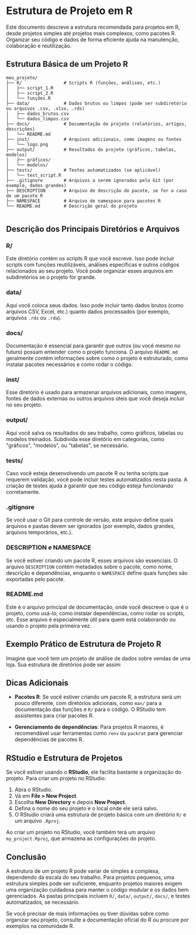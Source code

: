 # Estrutura de Projeto em R

Este documento descreve a estrutura recomendada para projetos em R, desde projetos simples até projetos mais complexos, como pacotes R. Organizar seu código e dados de forma eficiente ajuda na manutenção, colaboração e reutilização.

## Estrutura Básica de um Projeto R

```
meu_projeto/
├── R/                # Scripts R (funções, análises, etc.)
│   ├── script_1.R
│   ├── script_2.R
│   └── funções.R
├── data/             # Dados brutos ou limpos (pode ser subdiretório ou arquivos .csv, .xlsx, .rds)
│   ├── dados_brutos.csv
│   └── dados_limpos.csv
├── docs/             # Documentação do projeto (relatórios, artigos, descrições)
│   └── README.md
├── inst/             # Arquivos adicionais, como imagens ou fontes
│   └── logo.png
├── output/           # Resultados do projeto (gráficos, tabelas, modelos)
│   ├── gráficos/
│   └── modelos/
├── tests/            # Testes automatizados (se aplicável)
│   └── test_script.R
├── .gitignore        # Arquivos a serem ignorados pelo Git (por exemplo, dados grandes)
├── DESCRIPTION       # Arquivo de descrição do pacote, se for o caso de um pacote R
├── NAMESPACE         # Arquivo de namespace para pacotes R
└── README.md         # Descrição geral do projeto


```


## Descrição dos Principais Diretórios e Arquivos

### **R/**
Este diretório contém os scripts R que você escreve. Isso pode incluir scripts com funções reutilizáveis, análises específicas e outros códigos relacionados ao seu projeto. Você pode organizar esses arquivos em subdiretórios se o projeto for grande.

### **data/**
Aqui você coloca seus dados. Isso pode incluir tanto dados brutos (como arquivos CSV, Excel, etc.) quanto dados processados (por exemplo, arquivos `.rds` ou `.rda`).

### **docs/**
Documentação é essencial para garantir que outros (ou você mesmo no futuro) possam entender como o projeto funciona. O arquivo `README.md` geralmente contém informações sobre como o projeto é estruturado, como instalar pacotes necessários e como rodar o código.

### **inst/**
Esse diretório é usado para armazenar arquivos adicionais, como imagens, fontes de dados externas ou outros arquivos úteis que você deseja incluir no seu projeto.

### **output/**
Aqui você salva os resultados do seu trabalho, como gráficos, tabelas ou modelos treinados. Subdivida esse diretório em categorias, como "gráficos", "modelos", ou "tabelas", se necessário.

### **tests/**
Caso você esteja desenvolvendo um pacote R ou tenha scripts que requerem validação, você pode incluir testes automatizados nesta pasta. A criação de testes ajuda a garantir que seu código esteja funcionando corretamente.

### **.gitignore**
Se você usar o Git para controle de versão, este arquivo define quais arquivos e pastas devem ser ignorados (por exemplo, dados grandes, arquivos temporários, etc.).

### **DESCRIPTION e NAMESPACE**
Se você estiver criando um pacote R, esses arquivos são essenciais. O arquivo `DESCRIPTION` contém metadados sobre o pacote, como nome, descrição e dependências, enquanto o `NAMESPACE` define quais funções são exportadas pelo pacote.

### **README.md**
Este é o arquivo principal de documentação, onde você descreve o que é o projeto, como usá-lo, como instalar dependências, como rodar os scripts, etc. Esse arquivo é especialmente útil para quem está colaborando ou usando o projeto pela primeira vez.

## Exemplo Prático de Estrutura de Projeto R

Imagine que você tem um projeto de análise de dados sobre vendas de uma loja. Sua estrutura de diretórios pode ser assim:


## Dicas Adicionais

- **Pacotes R**: Se você estiver criando um pacote R, a estrutura será um pouco diferente, com diretórios adicionais, como `man/` para a documentação das funções e `R/` para o código. O RStudio tem assistentes para criar pacotes R.
  
- **Gerenciamento de dependências**: Para projetos R maiores, é recomendável usar ferramentas como `renv` ou `packrat` para gerenciar dependências de pacotes R.

## RStudio e Estrutura de Projetos

Se você estiver usando o **RStudio**, ele facilita bastante a organização do projeto. Para criar um projeto no RStudio:

1. Abra o RStudio.
2. Vá em **File > New Project**.
3. Escolha **New Directory** e depois **New Project**.
4. Defina o nome do seu projeto e o local onde ele será salvo.
5. O RStudio criará uma estrutura de projeto básica com um diretório `R/` e um arquivo `.Rproj`.

Ao criar um projeto no RStudio, você também terá um arquivo `my_project.Rproj`, que armazena as configurações do projeto.

## Conclusão

A estrutura de um projeto R pode variar de simples a complexa, dependendo da escala do seu trabalho. Para projetos pequenos, uma estrutura simples pode ser suficiente, enquanto projetos maiores exigem uma organização cuidadosa para manter o código modular e os dados bem gerenciados. As pastas principais incluem `R/`, `data/`, `output/`, `docs/`, e testes automatizados, se necessário.

Se você precisar de mais informações ou tiver dúvidas sobre como organizar seu projeto, consulte a documentação oficial do R ou procure por exemplos na comunidade R.
